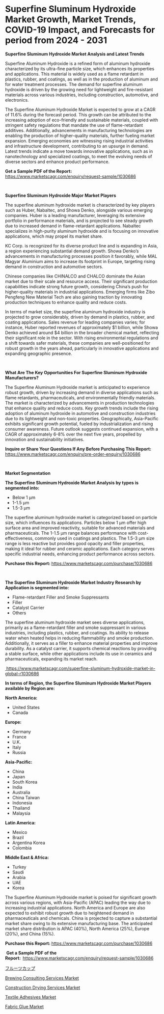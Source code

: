 <p><h1>Superfine Sluminum Hydroxide Market Growth, Market Trends, COVID-19 Impact, and Forecasts for period from 2024 - 2031</h1></p><p><strong>Superfine Sluminum Hydroxide Market Analysis and Latest Trends</strong></p>
<p><p>Superfine Aluminum Hydroxide is a refined form of aluminum hydroxide characterized by its ultra-fine particle size, which enhances its properties and applications. This material is widely used as a flame retardant in plastics, rubber, and coatings, as well as in the production of aluminum and for water treatment processes. The demand for superfine aluminum hydroxide is driven by the growing need for lightweight and fire-resistant materials across various industries, including construction, automotive, and electronics.</p><p>The Superfine Aluminum Hydroxide Market is expected to grow at a CAGR of 11.6% during the forecast period. This growth can be attributed to the increasing adoption of eco-friendly and sustainable materials, coupled with stringent safety regulations that mandate the use of flame-retardant additives. Additionally, advancements in manufacturing technologies are enabling the production of higher-quality materials, further fueling market expansion. Emerging economies are witnessing rising industrial activities and infrastructure development, contributing to an upsurge in demand. Latest trends indicate a move towards innovative applications, such as in nanotechnology and specialized coatings, to meet the evolving needs of diverse sectors and enhance product performance.</p></p>
<p><strong>Get a Sample PDF of the Report:&nbsp;</strong> <a href="https://www.marketscagr.com/enquiry/request-sample/1030686">https://www.marketscagr.com/enquiry/request-sample/1030686</a></p>
<p>&nbsp;</p>
<p><strong>Superfine Sluminum Hydroxide Major Market Players</strong></p>
<p><p>The superfine aluminum hydroxide market is characterized by key players such as Huber, Nabaltec, and Showa Denko, alongside various emerging companies. Huber is a leading manufacturer, leveraging its extensive portfolio in performance materials, and is projected to see steady growth due to increased demand in flame-retardant applications. Nabaltec specializes in high-purity aluminum hydroxide and is focusing on innovative applications, which may propel its market share.</p><p>KC Corp. is recognized for its diverse product line and is expanding in Asia, a region experiencing substantial demand growth. Showa Denko’s advancements in manufacturing processes position it favorably, while MAL Magyar Aluminium aims to increase its footprint in Europe, targeting rising demand in construction and automotive sectors.</p><p>Chinese companies like CHINALCO and CHALCO dominate the Asian market due to their scale and resource access. Their significant production capabilities indicate strong future growth, considering China’s push for higher-quality materials in industrial applications. Emerging firms like Zibo Pengfeng New Material Tech are also gaining traction by innovating production techniques to enhance quality and reduce costs.</p><p>In terms of market size, the superfine aluminum hydroxide industry is projected to grow considerably, driven by demand in plastics, rubber, and coating applications. Sales revenue for leading companies varies; for instance, Huber reported revenues of approximately $1 billion, while Showa Denko achieved around $4 billion in the broader chemical market, reflecting their significant role in the sector. With rising environmental regulations and a shift towards safer materials, these companies are well-positioned for robust growth in the years ahead, particularly in innovative applications and expanding geographic presence.</p></p>
<p>&nbsp;</p>
<p><strong>What Are The Key Opportunities For Superfine Sluminum Hydroxide Manufacturers?</strong></p>
<p><p>The Superfine Aluminum Hydroxide market is anticipated to experience robust growth, driven by increasing demand in diverse applications such as flame retardants, pharmaceuticals, and environmentally friendly materials. The market is characterized by advancements in production technologies that enhance quality and reduce costs. Key growth trends include the rising adoption of aluminum hydroxide in automotive and construction industries due to its lightweight and non-toxic properties. Geographically, Asia-Pacific exhibits significant growth potential, fueled by industrialization and rising consumer awareness. Future outlook suggests continued expansion, with a CAGR of approximately 6-8% over the next five years, propelled by innovation and sustainability initiatives.</p></p>
<p><strong>Inquire or Share Your Questions If Any Before Purchasing This Report:</strong> <a href="https://www.marketscagr.com/enquiry/pre-order-enquiry/1030686">https://www.marketscagr.com/enquiry/pre-order-enquiry/1030686</a></p>
<p>&nbsp;</p>
<p><strong>Market Segmentation</strong></p>
<p><strong>The Superfine Sluminum Hydroxide Market Analysis by types is segmented into:</strong></p>
<p><ul><li>Below 1 μm</li><li>1-1.5 μm</li><li>1.5-3 μm</li></ul></p>
<p><p>The superfine aluminum hydroxide market is categorized based on particle size, which influences its applications. Particles below 1 μm offer high surface area and improved reactivity, suitable for advanced materials and pharmaceuticals. The 1-1.5 μm range balances performance with cost-effectiveness, commonly used in coatings and plastics. The 1.5-3 μm size range is less reactive but provides good opacity and filler properties, making it ideal for rubber and ceramic applications. Each category serves specific industrial needs, enhancing product performance across sectors.</p></p>
<p><strong>Purchase this Report:&nbsp;</strong><a href="https://www.marketscagr.com/purchase/1030686">https://www.marketscagr.com/purchase/1030686</a></p>
<p>&nbsp;</p>
<p><strong>The Superfine Sluminum Hydroxide Market Industry Research by Application is segmented into:</strong></p>
<p><ul><li>Flame-retardant Filler and Smoke Suppressants</li><li>Filler</li><li>Catalyst Carrier</li><li>Others</li></ul></p>
<p><p>The superfine aluminum hydroxide market sees diverse applications, primarily as a flame-retardant filler and smoke suppressant in various industries, including plastics, rubber, and coatings. Its ability to release water when heated helps in reducing flammability and smoke production. Additionally, it serves as a filler to enhance material properties and improve durability. As a catalyst carrier, it supports chemical reactions by providing a stable surface, while other applications include its use in ceramics and pharmaceuticals, expanding its market reach.</p></p>
<p><a href="https://www.marketscagr.com/superfine-sluminum-hydroxide-market-in-global-r1030686">&nbsp;https://www.marketscagr.com/superfine-sluminum-hydroxide-market-in-global-r1030686</a></p>
<p><strong>In terms of Region, the Superfine Sluminum Hydroxide Market Players available by Region are:</strong></p>
<p>
    <p> <strong> North America: </strong>
        <ul>
            <li>United States</li>
            <li>Canada</li>
        </ul>
        </p> 
    <p> <strong> Europe: </strong>
        <ul>
            <li>Germany</li>
            <li>France</li>
            <li>U.K.</li>
            <li>Italy</li>
            <li>Russia</li>
        </ul>
        </p> 
    <p> <strong> Asia-Pacific: </strong>
        <ul>
            <li>China</li>
            <li>Japan</li>
            <li>South Korea</li>
            <li>India</li>
            <li>Australia</li>
            <li>China Taiwan</li>
            <li>Indonesia</li>
            <li>Thailand</li>
            <li>Malaysia</li>
        </ul>
        </p> 
    <p> <strong> Latin America: </strong>
        <ul>
            <li>Mexico</li>
            <li>Brazil</li>
            <li>Argentina Korea</li>
            <li>Colombia</li>
        </ul>
        </p> 
    <p> <strong> Middle East & Africa: </strong>
        <ul>
            <li>Turkey</li>
            <li>Saudi</li>
            <li>Arabia</li>
            <li>UAE</li>
            <li>Korea</li>
        </ul>
    </p>
    </p>
<p><p>The Superfine Aluminum Hydroxide market is poised for significant growth across various regions, with Asia-Pacific (APAC) leading the way due to increasing industrial applications. North America and Europe are also expected to exhibit robust growth due to heightened demand in pharmaceuticals and chemicals. China is projected to capture a substantial market share owing to its extensive manufacturing base. The anticipated market share distribution is APAC (40%), North America (25%), Europe (20%), and China (15%).</p></p>
<p><strong>Purchase this Report: </strong><a href="https://www.marketscagr.com/purchase/1030686">https://www.marketscagr.com/purchase/1030686</a></p>
<p>&nbsp;<strong>Get a Sample PDF of the Report:&nbsp;&nbsp;</strong><a href="https://www.marketscagr.com/enquiry/request-sample/1030686">https://www.marketscagr.com/enquiry/request-sample/1030686</a></p>
<p><strong></strong></p>
<p><p><a href="https://medium.com/@jamiebertrgnaum3545/fruit-cup-market-%E3%81%AE%E3%82%B0%E3%83%AD%E3%83%BC%E3%83%90%E3%83%AB%E5%B8%82%E5%A0%B4%E6%A6%82%E8%A6%81%E3%81%AF-%E4%B8%96%E7%95%8C%E3%81%8A%E3%82%88%E3%81%B3%E4%B8%BB%E8%A6%81%E5%B8%82%E5%A0%B4%E3%81%AB%E3%81%8A%E3%81%91%E3%82%8B%E6%A5%AD%E7%95%8C%E3%81%AB%E5%BD%B1%E9%9F%BF%E3%82%92%E4%B8%8E%E3%81%88%E3%82%8B%E4%B8%BB%E8%A6%81%E3%81%AA%E3%83%88%E3%83%AC%E3%83%B3%E3%83%89%E3%81%AB%E3%81%A4%E3%81%84%E3%81%A6-%E7%8B%AC%E8%87%AA%E3%81%AE%E8%A6%96%E7%82%B9%E3%82%92%E6%8F%90%E4%BE%9B%E3%81%97%E3%81%BE%E3%81%99-cdf631551453">フルーツカップ</a></p><p><a href="https://www.linkedin.com/pulse/brewing-consulting-services-market-insights-products-regional-6gznf?trackingId=MQirMPYmQ3aiCZJHQiPmbw%3D%3D">Brewing Consulting Services Market</a></p><p><a href="https://www.linkedin.com/pulse/unlocking-growth-potential-market-strategic-analysis-construction-mohvf?trackingId=TEVjOKh9SoqxraR66iQpwg%3D%3D">Construction Drying Services Market</a></p><p><a href="https://issuu.com/reportprime-2/docs/textile-adhesives-market-size-2030._017cea1522353a">Textile Adhesives Market</a></p><p><a href="https://issuu.com/reportprime-2/docs/fabric-glue-market-size-2030.pptx_905acb79b9a76f">Fabric Glue Market</a></p></p>
